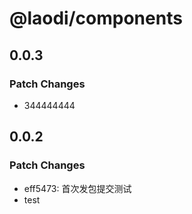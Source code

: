 # @laodi/components

## 0.0.3

### Patch Changes

- 344444444

## 0.0.2

### Patch Changes

- eff5473: 首次发包提交测试
- test
